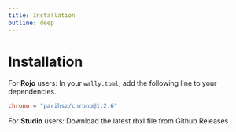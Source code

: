 ```yaml
---
title: Installation
outline: deep
---
```

# Installation

For **Rojo** users:
In your `wally.toml`, add the following line to your dependencies.

```toml
chrono = "parihsz/chrono@1.2.6"
```

For **Studio** users:
Download the latest rbxl file from Github Releases
